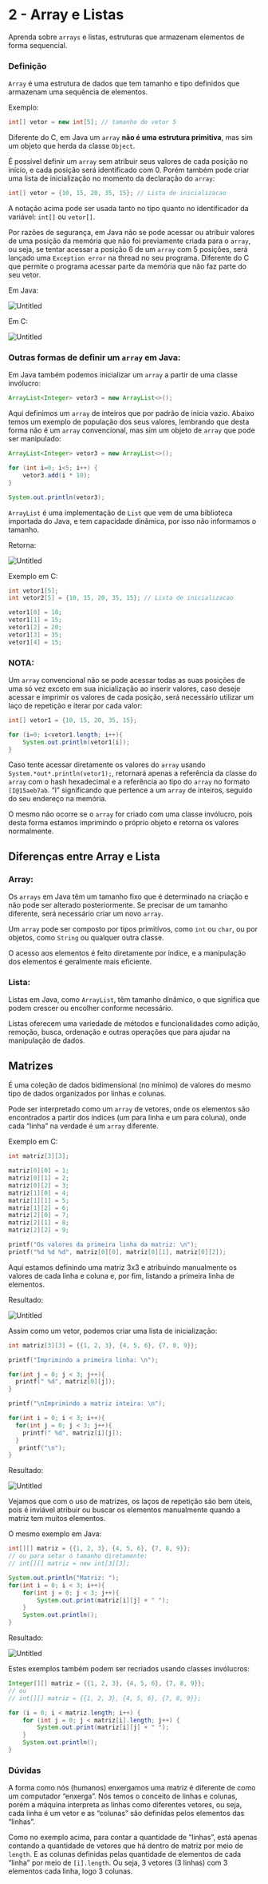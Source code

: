 # 2 - Array e Listas

Aprenda sobre `arrays` e listas, estruturas que armazenam elementos de forma sequencial.

### Definição

`Array` é uma estrutura de dados que tem tamanho e tipo definidos que armazenam uma sequência de elementos.

Exemplo:

```java
int[] vetor = new int[5]; // tamanho de vetor 5
```

Diferente do C, em Java um `array` **não é uma estrutura primitiva**, mas sim um objeto que herda da classe `Object`.

É possível definir um `array` sem atribuir seus valores de cada posição no início, e cada posição será identificado com 0. Porém também pode criar uma lista de inicialização no momento da declaração do `array`:

```java
int[] vetor = {10, 15, 20, 35, 15}; // Lista de inicializacao
```

A notação acima pode ser usada tanto no tipo quanto no identificador da variável: `int[]` ou `vetor[]`.

Por razões de segurança, em Java não se pode acessar ou atribuir valores de uma posição da memória que não foi previamente criada para o `array`, ou seja, se tentar acessar a posição 6 de um `array` com 5 posições, será lançado uma `Exception error` na thread no seu programa. Diferente do C que permite o programa acessar parte da memória que não faz parte do seu vetor.

Em Java:

![Untitled](2%20-%20Array%20e%20Listas%20923745569b0b46e7bdba8b7dffbf957f/Untitled.png)

Em C:

![Untitled](2%20-%20Array%20e%20Listas%20923745569b0b46e7bdba8b7dffbf957f/Untitled%201.png)

### Outras formas de definir um `array` em Java:

Em Java também podemos inicializar um `array` a partir de uma classe invólucro:

```java
ArrayList<Integer> vetor3 = new ArrayList<>();
```

Aqui definimos um `array` de inteiros que por padrão de inicia vazio. Abaixo temos um exemplo de população dos seus valores, lembrando que desta forma não é um `array` convencional, mas sim um objeto de `array` que pode ser manipulado:

```java
ArrayList<Integer> vetor3 = new ArrayList<>();

for (int i=0; i<5; i++) {
	vetor3.add(i * 10);
}

System.out.println(vetor3);
```

`ArrayList` é uma implementação de `List` que vem de uma biblioteca importada do Java, e tem capacidade dinâmica, por isso não informamos o tamanho.

Retorna:

![Untitled](2%20-%20Array%20e%20Listas%20923745569b0b46e7bdba8b7dffbf957f/Untitled%202.png)

Exemplo em C:

```c
int vetor1[5];
int vetor2[5] = {10, 15, 20, 35, 15}; // Lista de inicializacao

vetor1[0] = 10;
vetor1[1] = 15;
vetor1[2] = 20;
vetor1[3] = 35;
vetor1[4] = 15;
```

### NOTA:

Um `array` convencional não se pode acessar todas as suas posições de uma só vez exceto em sua inicialização ao inserir valores, caso deseje acessar e imprimir os valores de cada posição, será necessário utilizar um laço de repetição e iterar por cada valor:

```java
int[] vetor1 = {10, 15, 20, 35, 15};

for (i=0; i<vetor1.length; i++){
	System.out.println(vetor1[i]);
}
```

Caso tente acessar diretamente os valores do `array` usando `System.*out*.println(vetor1);`, retornará apenas a referência da classe do `array` com o hash hexadecimal e a referência ao tipo do `array` no formato `[I@15aeb7ab`. “I” significando que pertence a um `array` de inteiros, seguido do seu endereço na memória.

O mesmo não ocorre se o `array` for criado com uma classe invólucro, pois desta forma estamos imprimindo o próprio objeto e retorna os valores normalmente.

## Diferenças entre Array e Lista

### Array:

Os `arrays` em Java têm um tamanho fixo que é determinado na criação e não pode ser alterado posteriormente. Se precisar de um tamanho diferente, será necessário criar um novo `array`.

Um `array` pode ser composto por tipos primitivos, como `int` ou `char`, ou por objetos, como `String` ou qualquer outra classe.

O acesso aos elementos é feito diretamente por índice, e a manipulação dos elementos é geralmente mais eficiente.

### Lista:

Listas em Java, como `ArrayList`, têm tamanho dinâmico, o que significa que podem crescer ou encolher conforme necessário.

Listas oferecem uma variedade de métodos e funcionalidades como adição, remoção, busca, ordenação e outras operações que para ajudar na manipulação de dados.

## Matrizes

É uma coleção de dados bidimensional (no mínimo) de valores do mesmo tipo de dados organizados por linhas e colunas.

Pode ser interpretado como um `array` de vetores, onde os elementos são encontrados a partir dos índices (um para linha e um para coluna), onde cada “linha” na verdade é um `array` diferente.

Exemplo em C:

```c
int matriz[3][3];

matriz[0][0] = 1;
matriz[0][1] = 2;
matriz[0][2] = 3;
matriz[1][0] = 4;
matriz[1][1] = 5;
matriz[1][2] = 6;
matriz[2][0] = 7;
matriz[2][1] = 8;
matriz[2][2] = 9;

printf("Os valores da primeira linha da matriz: \n");
printf("%d %d %d", matriz[0][0], matriz[0][1], matriz[0][2]);
```

Aqui estamos definindo uma matriz 3x3 e atribuindo manualmente os valores de cada linha e coluna e, por fim, listando a primeira linha de elementos.

Resultado:

![Untitled](2%20-%20Array%20e%20Listas%20923745569b0b46e7bdba8b7dffbf957f/Untitled%203.png)

Assim como um vetor, podemos criar uma lista de inicialização:

```c
int matriz[3][3] = {{1, 2, 3}, {4, 5, 6}, {7, 8, 9}};

printf("Imprimindo a primeira linha: \n");

for(int j = 0; j < 3; j++){
  printf(" %d", matriz[0][j]);
}

printf("\nImprimindo a matriz inteira: \n");

for(int i = 0; i < 3; i++){
  for(int j = 0; j < 3; j++){
    printf(" %d", matriz[i][j]);
  }
   printf("\n");
}
```

Resultado:

![Untitled](2%20-%20Array%20e%20Listas%20923745569b0b46e7bdba8b7dffbf957f/Untitled%204.png)

Vejamos que com o uso de matrizes, os laços de repetição são bem úteis, pois é inviável atribuir ou buscar os elementos manualmente quando a matriz tem muitos elementos.

O mesmo exemplo em Java:

```java
int[][] matriz = {{1, 2, 3}, {4, 5, 6}, {7, 8, 9}};
// ou para setar o tamanho diretamente:
// int[][] matriz = new int[3][3];

System.out.println("Matriz: ");
for(int i = 0; i < 3; i++){
    for(int j = 0; j < 3; j++){
        System.out.print(matriz[i][j] + " ");
    }
    System.out.println();
}
```

Resultado:

![Untitled](2%20-%20Array%20e%20Listas%20923745569b0b46e7bdba8b7dffbf957f/Untitled%205.png)

Estes exemplos também podem ser recriados usando classes invólucros:

```java
Integer[][] matriz = {{1, 2, 3}, {4, 5, 6}, {7, 8, 9}};
// ou
// int[][] matriz = {{1, 2, 3}, {4, 5, 6}, {7, 8, 9}};

for (i = 0; i < matriz.length; i++) {
    for (int j = 0; j < matriz[i].length; j++) {
        System.out.print(matriz[i][j] + " ");
    }
    System.out.println();
}
```

### Dúvidas

A forma como nós (humanos) enxergamos uma matriz é diferente de como um computador “enxerga”. Nós temos o conceito de linhas e colunas, porém a máquina interpreta as linhas como diferentes vetores, ou seja, cada linha é um vetor e as “colunas” são definidas pelos elementos das “linhas”.

Como no exemplo acima, para contar a quantidade de “linhas”, está apenas contando a quantidade de vetores que há dentro de matriz por meio de `length`. E as colunas definidas pelas quantidade de elementos de cada “linha” por meio de `[i].length`. Ou seja, 3 vetores (3 linhas) com 3 elementos cada linha, logo 3 colunas.
